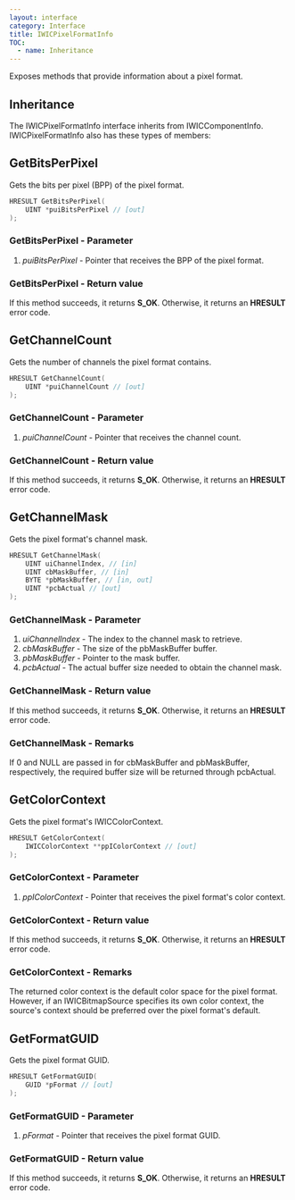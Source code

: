 ```yaml
---
layout: interface
category: Interface
title: IWICPixelFormatInfo
TOC:
  - name: Inheritance
---
```


Exposes methods that provide information about a pixel format.

## Inheritance

The IWICPixelFormatInfo interface inherits from IWICComponentInfo. IWICPixelFormatInfo also has these types of members:

## GetBitsPerPixel

Gets the bits per pixel (BPP) of the pixel format.

```cpp
HRESULT GetBitsPerPixel(
    UINT *puiBitsPerPixel // [out]
);
```

### GetBitsPerPixel - Parameter

1. *puiBitsPerPixel* - Pointer that receives the BPP of the pixel format.

### GetBitsPerPixel - Return value

If this method succeeds, it returns **S_OK**. Otherwise, it returns an **HRESULT** error code.

## GetChannelCount

Gets the number of channels the pixel format contains.

```cpp
HRESULT GetChannelCount(
    UINT *puiChannelCount // [out]
);
```

### GetChannelCount - Parameter

1. *puiChannelCount* - Pointer that receives the channel count.

### GetChannelCount - Return value

If this method succeeds, it returns **S_OK**. Otherwise, it returns an **HRESULT** error code.

## GetChannelMask

Gets the pixel format's channel mask.

```cpp
HRESULT GetChannelMask(
    UINT uiChannelIndex, // [in]
    UINT cbMaskBuffer, // [in]
    BYTE *pbMaskBuffer, // [in, out]
    UINT *pcbActual // [out]
);
```

### GetChannelMask - Parameter

1. *uiChannelIndex* - The index to the channel mask to retrieve.
2. *cbMaskBuffer* - The size of the pbMaskBuffer buffer.
3. *pbMaskBuffer* - Pointer to the mask buffer.
4. *pcbActual* - The actual buffer size needed to obtain the channel mask.

### GetChannelMask - Return value

If this method succeeds, it returns **S_OK**. Otherwise, it returns an **HRESULT** error code.

### GetChannelMask - Remarks

If 0 and NULL are passed in for cbMaskBuffer and pbMaskBuffer, respectively, the required buffer size will be returned through pcbActual.

## GetColorContext

Gets the pixel format's IWICColorContext.

```cpp
HRESULT GetColorContext(
    IWICColorContext **ppIColorContext // [out]
);
```

### GetColorContext - Parameter

1. *ppIColorContext* - Pointer that receives the pixel format's color context.

### GetColorContext - Return value

If this method succeeds, it returns **S_OK**. Otherwise, it returns an **HRESULT** error code.

### GetColorContext - Remarks

The returned color context is the default color space for the pixel format. However, if an IWICBitmapSource specifies its own color context, the source's context should be preferred over the pixel format's default.

## GetFormatGUID

Gets the pixel format GUID.

```cpp
HRESULT GetFormatGUID(
    GUID *pFormat // [out]
);
```

### GetFormatGUID - Parameter

1. *pFormat* - Pointer that receives the pixel format GUID.

### GetFormatGUID - Return value

If this method succeeds, it returns **S_OK**. Otherwise, it returns an **HRESULT** error code.
